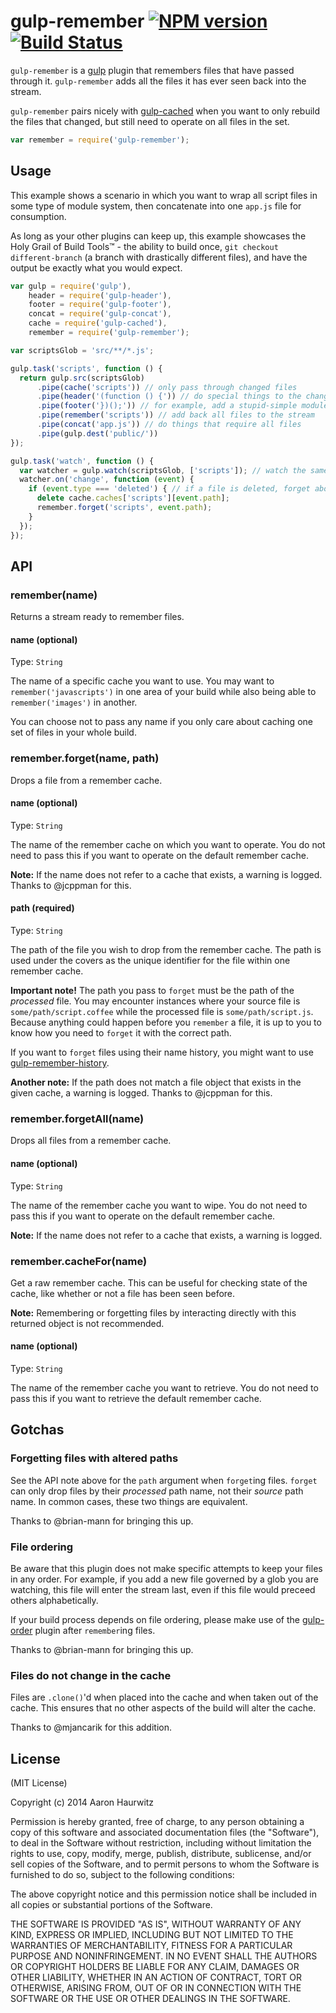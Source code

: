 # gulp-remember [![NPM version](https://badge.fury.io/js/gulp-remember.png)](http://badge.fury.io/js/gulp-remember) [![Build Status](https://travis-ci.org/ahaurw01/gulp-remember.svg?branch=master)](https://travis-ci.org/ahaurw01/gulp-remember)

`gulp-remember` is a [gulp](https://github.com/gulpjs/gulp) plugin that remembers files that have passed through it. `gulp-remember` adds all the files it has ever seen back into the stream.

`gulp-remember` pairs nicely with [gulp-cached](https://github.com/wearefractal/gulp-cached) when you want to only rebuild the files that changed, but still need to operate on all files in the set.

```javascript
var remember = require('gulp-remember');
```

## Usage

This example shows a scenario in which you want to wrap all script files in some type of module system, then concatenate into one `app.js` file for consumption.

As long as your other plugins can keep up, this example showcases the Holy Grail of Build Tools™ - the ability to build once, `git checkout different-branch` (a branch with drastically different files), and have the output be exactly what you would expect.

```javascript
var gulp = require('gulp'),
    header = require('gulp-header'),
    footer = require('gulp-footer'),
    concat = require('gulp-concat'),
    cache = require('gulp-cached'),
    remember = require('gulp-remember');

var scriptsGlob = 'src/**/*.js';

gulp.task('scripts', function () {
  return gulp.src(scriptsGlob)
      .pipe(cache('scripts')) // only pass through changed files
      .pipe(header('(function () {')) // do special things to the changed files...
      .pipe(footer('})();')) // for example, add a stupid-simple module wrap to each file
      .pipe(remember('scripts')) // add back all files to the stream
      .pipe(concat('app.js')) // do things that require all files
      .pipe(gulp.dest('public/'))
});

gulp.task('watch', function () {
  var watcher = gulp.watch(scriptsGlob, ['scripts']); // watch the same files in our scripts task
  watcher.on('change', function (event) {
    if (event.type === 'deleted') { // if a file is deleted, forget about it
      delete cache.caches['scripts'][event.path];
      remember.forget('scripts', event.path);
    }
  });
});
```

## API

### remember(name)

Returns a stream ready to remember files.

#### name (optional)

Type: `String`

The name of a specific cache you want to use. You may want to `remember('javascripts')` in one area of your build while also being able to `remember('images')` in another.

You can choose not to pass any name if you only care about caching one set of files in your whole build.

### remember.forget(name, path)

Drops a file from a remember cache.

#### name (optional)

Type: `String`

The name of the remember cache on which you want to operate. You do not need to pass this if you want to operate on the default remember cache.

**Note:** If the name does not refer to a cache that exists, a warning is logged. Thanks to @jcppman for this.

#### path (required)

Type: `String`

The path of the file you wish to drop from the remember cache. The path is used under the covers as the unique identifier for the file within one remember cache.

**Important note!** The path you pass to `forget` must be the path of the *processed* file. You may encounter instances where your source file is `some/path/script.coffee` while the processed file is `some/path/script.js`. Because anything could happen before you `remember` a file, it is up to you to know how you need to `forget` it with the correct path.

If you want to `forget` files using their name history, you might want to use [gulp-remember-history](https://www.npmjs.com/package/gulp-remember-history).

**Another note:** If the path does not match a file object that exists in the given cache, a warning is logged. Thanks to @jcppman for this.

### remember.forgetAll(name)

Drops all files from a remember cache.

#### name (optional)

Type: `String`

The name of the remember cache you want to wipe. You do not need to pass this if you want to operate on the default remember cache.

**Note:** If the name does not refer to a cache that exists, a warning is logged.

### remember.cacheFor(name)

Get a raw remember cache. This can be useful for checking state of the cache, like whether or not a file has been seen before.

**Note:** Remembering or forgetting files by interacting directly with this returned object is not recommended.

#### name (optional)

Type: `String`

The name of the remember cache you want to retrieve. You do not need to pass this if you want to retrieve the default remember cache.

## Gotchas

### Forgetting files with altered paths

See the API note above for the `path` argument when `forget`ing files. `forget` can only drop files by their *processed* path name, not their *source* path name. In common cases, these two things are equivalent.

Thanks to @brian-mann for bringing this up.

### File ordering

Be aware that this plugin does not make specific attempts to keep your files in any order. For example, if you add a new file governed by a glob you are watching, this file will enter the stream last, even if this file would preceed others alphabetically.

If your build process depends on file ordering, please make use of the [gulp-order](https://www.npmjs.org/package/gulp-order) plugin after `remember`ing files.

Thanks to @brian-mann for bringing this up.

### Files do not change in the cache

Files are `.clone()`'d when placed into the cache and when taken out of the cache. This ensures that no other aspects of the build will alter the cache.

Thanks to @mjancarik for this addition.

## License

(MIT License)

Copyright (c) 2014 Aaron Haurwitz

Permission is hereby granted, free of charge, to any person obtaining a copy
of this software and associated documentation files (the "Software"), to deal
in the Software without restriction, including without limitation the rights
to use, copy, modify, merge, publish, distribute, sublicense, and/or sell
copies of the Software, and to permit persons to whom the Software is
furnished to do so, subject to the following conditions:

The above copyright notice and this permission notice shall be included in
all copies or substantial portions of the Software.

THE SOFTWARE IS PROVIDED "AS IS", WITHOUT WARRANTY OF ANY KIND, EXPRESS OR
IMPLIED, INCLUDING BUT NOT LIMITED TO THE WARRANTIES OF MERCHANTABILITY,
FITNESS FOR A PARTICULAR PURPOSE AND NONINFRINGEMENT. IN NO EVENT SHALL THE
AUTHORS OR COPYRIGHT HOLDERS BE LIABLE FOR ANY CLAIM, DAMAGES OR OTHER
LIABILITY, WHETHER IN AN ACTION OF CONTRACT, TORT OR OTHERWISE, ARISING FROM,
OUT OF OR IN CONNECTION WITH THE SOFTWARE OR THE USE OR OTHER DEALINGS IN
THE SOFTWARE.
